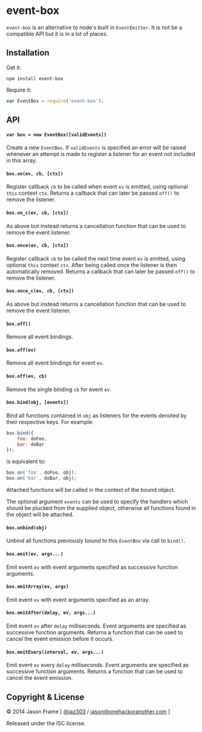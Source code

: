# event-box

`event-box` is an alternative to node's built in `EventEmitter`. It is not be a compatible API but it is in a lot of places.

## Installation

Get it:

```shell
npm install event-box
```

Require it:

```javascript
var EventBox = require('event-box');
```

## API

#### `var box = new EventBox([validEvents])`

Create a new `EventBox`. If `validEvents` is specified an error will be raised whenever an attempt is made to register a listener for an event not included in this array.

#### `box.on(ev, cb, [ctx])`

Register callback `cb` to be called when event `ev` is emitted, using optional `this` context `ctx`. Returns a callback that can later be passed `off()` to remove the listener.

#### `box.on_c(ev, cb, [ctx])`

As above but instead returns a cancellation function that can be used to remove the event listener.

#### `box.once(ev, cb, [ctx])`

Register callback `cb` to be called the next time event `ev` is emitted, using optional `this` context `ctx`. After being called once the listener is then automatically removed. Returns a callback that can later be passed `off()` to remove the listener.

#### `box.once_c(ev, cb, [ctx])`

As above but instead returns a cancellation function that can be used to remove the event listener.

#### `box.off()`

Remove all event bindings.

#### `box.off(ev)`

Remove all event bindings for event `ev`.

#### `box.off(ev, cb)`

Remove the single binding `cb` for event `ev`.

#### `box.bind(obj, [events])`

Bind all functions contained in `obj` as listeners for the events denoted by their respective keys. For example:

```javascript
box.bind({
	foo: doFoo,
	bar: doBar
});
```

is equivalent to:

```javascript
box.on('foo', doFoo, obj);
box.on('bar', doBar, obj);
```

Attached functions will be called in the context of the bound object.

The optional argument `events` can be used to specify the handlers which should be plucked from the supplied object, otherwise all functions found in the object will be attached.

#### `box.unbind(obj)`

Unbind all functions previously bound to this `EventBox` via call to `bind()`.

#### `box.emit(ev, args...)`

Emit event `ev` with event arguments specified as successive function arguments.

#### `box.emitArray(ev, args)`

Emit event `ev` with event arguments specified as an array.

#### `box.emitAfter(delay, ev, args...)`

Emit event `ev` after `delay` milliseconds. Event arguments are specified as successive function arguments. Returns a function that can be used to cancel the event emission before it occurs.

#### `box.emitEvery(interval, ev, args...)`

Emit event `ev` every `delay` milliseconds. Event arguments are specified as successive function arguments. Returns a function that can be used to cancel the event emission.

## Copyright &amp; License

&copy; 2014 Jason Frame [ [@jaz303](http://twitter.com/jaz303) / [jason@onehackoranother.com](mailto:jason@onehackoranother.com) ]

Released under the ISC license.